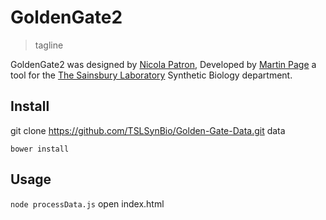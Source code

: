 # GoldenGate2
>tagline

GoldenGate2 was designed by [Nicola Patron](), Developed by [Martin Page]() a tool for the [The Sainsbury Laboratory](http://synbio.tsl.ac.uk/) Synthetic Biology department.

## Install
git clone https://github.com/TSLSynBio/Golden-Gate-Data.git data
```
bower install
```


## Usage
`node processData.js`
open index.html




